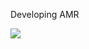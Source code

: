 Developing AMR

<img src="https://img.shields.io/badge/Python-3776AB?style=for-the-badge&logo=Cpp&logoColor=white">
